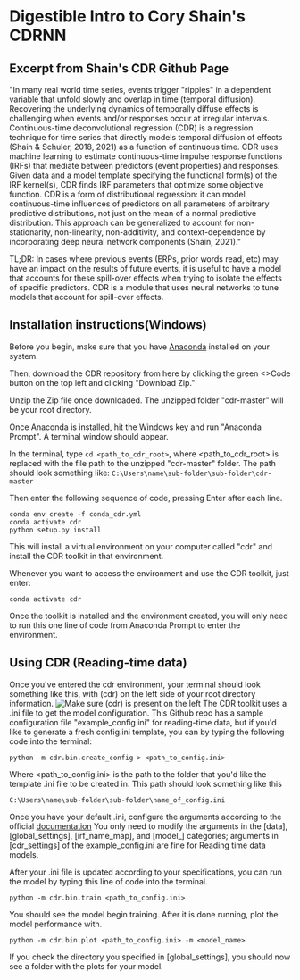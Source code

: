 ﻿# Digestible Intro to Cory Shain's CDRNN
## Excerpt from Shain's CDR Github Page
"In many real world time series, events trigger "ripples" in a dependent variable that unfold slowly and overlap in time (temporal diffusion). Recovering the underlying dynamics of temporally diffuse effects is challenging when events and/or responses occur at irregular intervals. Continuous-time deconvolutional regression (CDR) is a regression technique for time series that directly models temporal diffusion of effects (Shain & Schuler, 2018, 2021) as a function of continuous time. CDR uses machine learning to estimate continuous-time impulse response functions (IRFs) that mediate between predictors (event properties) and responses. Given data and a model template specifying the functional form(s) of the IRF kernel(s), CDR finds IRF parameters that optimize some objective function. CDR is a form of distributional regression: it can model continuous-time influences of predictors on all parameters of arbitrary predictive distributions, not just on the mean of a normal predictive distribution. This approach can be generalized to account for non-stationarity, non-linearity, non-additivity, and context-dependence by incorporating deep neural network components (Shain, 2021)."

TL;DR:
In cases where previous events (ERPs, prior words read, etc) may have an impact on the results of future events, it is useful to have a model that accounts for these spill-over effects when trying to isolate the effects of specific predictors. CDR is a module that uses neural networks to tune models that account for spill-over effects.

## Installation instructions(Windows)

Before you begin, make sure that you have [Anaconda](https://www.anaconda.com/) installed on your system.

Then, download the CDR repository from here by clicking the green <>Code button on the top left and clicking "Download Zip."

Unzip the Zip file once downloaded. The unzipped folder "cdr-master" will be your root directory.

Once Anaconda is installed, hit the Windows key and run "Anaconda Prompt". A terminal window should appear.

In the terminal, type `cd <path_to_cdr_root>`, where <path_to_cdr_root> is replaced with the file path to the unzipped "cdr-master" folder. The path should look something like:
`C:\Users\name\sub-folder\sub-folder\cdr-master`

Then enter the following sequence of code, pressing Enter after each line.
```
conda env create -f conda_cdr.yml
conda activate cdr
python setup.py install
```
This will install a virtual environment on your computer called "cdr" and install the CDR toolkit in that environment.

Whenever you want to access the environment and use the CDR toolkit, just enter:
```
conda activate cdr
```
Once the toolkit is installed and the environment created, you will only need to run this one line of code from Anaconda Prompt to enter the environment.

## Using CDR (Reading-time data)
Once you've entered the cdr environment, your terminal should look something like this, with (cdr) on the left side of your root directory information.
![Make sure (cdr) is present on the left](https://i.imgur.com/mLbV92p.png)
The CDR toolkit uses  a .ini file to get the model configuration. This Github repo has a sample configuration file "example_config.ini" for reading-time data, but if you'd like to generate a fresh config.ini template, you can by typing the following code into the terminal:
```
python -m cdr.bin.create_config > <path_to_config.ini>
```
Where <path_to_config.ini> is the path to the folder that you'd like the template .ini file to be created in. This path should look something like this

    C:\Users\name\sub-folder\sub-folder\name_of_config.ini

Once you have your default .ini, configure the arguments according to the official [documentation](https://cdr.readthedocs.io/en/latest/config.html)  You only need to modify the arguments in the [data], [global_settings], [irf_name_map], and [model_] categories; arguments in [cdr_settings] of the example_config.ini are fine for Reading time data models.

After your .ini file is updated according to your specifications, you can run the model by typing this line of code into the terminal.

    python -m cdr.bin.train <path_to_config.ini>

You should see the model begin training. After it is done running, plot the model performance with.

    python -m cdr.bin.plot <path_to_config.ini> -m <model_name>

If you check the directory you specified in [global_settings], you should now see a folder with the plots for your model.
